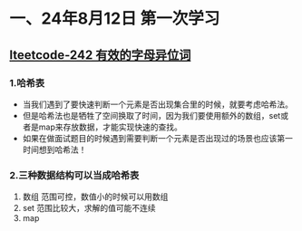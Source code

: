 # 一、24年8月12日 第一次学习
## [lteetcode-242 有效的字母异位词](https://leetcode.cn/problems/valid-anagram/description/)

### 1.哈希表

- 当我们遇到了要快速判断一个元素是否出现集合里的时候，就要考虑哈希法。
- 但是哈希法也是牺牲了空间换取了时间，因为我们要使用额外的数组，set或者是map来存放数据，才能实现快速的查找。
- 如果在做面试题目的时候遇到需要判断一个元素是否出现过的场景也应该第一时间想到哈希法！

### 2.三种数据结构可以当成哈希表

1. 数组 范围可控，数值小的时候可以用数组
2. set 范围比较大，求解的值可能不连续
3. map



